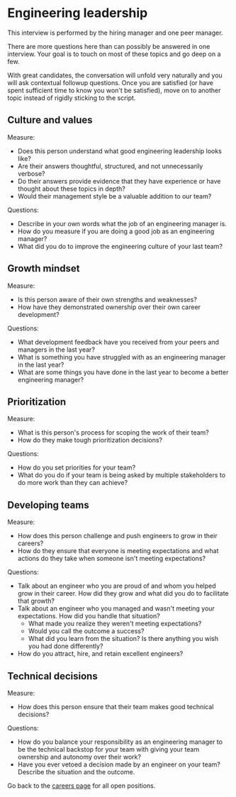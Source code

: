 # Engineering leadership

This interview is performed by the hiring manager and one peer manager.

There are more questions here than can possibly be answered in one interview. Your goal is to touch on most of these topics and go deep on a few.

With great candidates, the conversation will unfold very naturally and you will ask contextual followup questions. Once you are satisfied (or have spent sufficient time to know you won't be satisfied), move on to another topic instead of rigidly sticking to the script.

## Culture and values

Measure:

- Does this person understand what good engineering leadership looks like?
- Are their answers thoughtful, structured, and not unnecessarily verbose?
- Do their answers provide evidence that they have experience or have thought about these topics in depth?
- Would their management style be a valuable addition to our team?

Questions:

- Describe in your own words what the job of an engineering manager is.
- How do you measure if you are doing a good job as an engineering manager?
- What did you do to improve the engineering culture of your last team?

## Growth mindset

Measure:

- Is this person aware of their own strengths and weaknesses?
- How have they demonstrated ownership over their own career development?

Questions:

- What development feedback have you received from your peers and managers in the last year?
- What is something you have struggled with as an engineering manager in the last year?
- What are some things you have done in the last year to become a better engineering manager?

## Prioritization

Measure:

- What is this person's process for scoping the work of their team?
- How do they make tough prioritization decisions?

Questions:

- How do you set priorities for your team?
- What do you do if your team is being asked by multiple stakeholders to do more work than they can achieve?

## Developing teams

Measure:

- How does this person challenge and push engineers to grow in their careers?
- How do they ensure that everyone is meeting expectations and what actions do they take when someone isn't meeting expectations?

Questions:

- Talk about an engineer who you are proud of and whom you helped grow in their career. How did they grow and what did you do to facilitate that growth?
- Talk about an engineer who you managed and wasn't meeting your expectations. How did you handle that situation?
  - What made you realize they weren't meeting expectations?
  - Would you call the outcome a success?
  - What did you learn from the situation? Is there anything you wish you had done differently?
- How do you attract, hire, and retain excellent engineers?

## Technical decisions

Measure:

- How does this person ensure that their team makes good technical decisions?

Questions:

- How do you balance your responsibility as an engineering manager to be the technical backstop for your team with giving your team ownership and autonomy over their work?
- Have you ever vetoed a decision made by an engineer on your team? Describe the situation and the outcome.

Go back to the [careers page](../../../company/careers.md) for all open positions.
